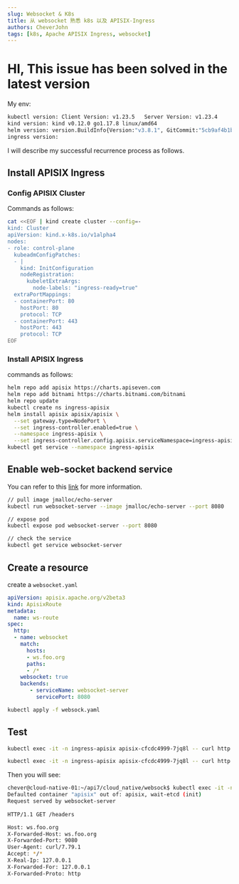 ```yaml
---
slug: Websocket & K8s
title: 从 websocket 熟悉 k8s 以及 APISIX-Ingress
authors: CheverJohn
tags: [k8s, Apache APISIX Ingress, websocket]
---
```


# HI, This issue has been solved in the latest version

My env:

```sh
kubectl version: Client Version: v1.23.5   Server Version: v1.23.4
kind version: kind v0.12.0 go1.17.8 linux/amd64
helm version: version.BuildInfo{Version:"v3.8.1", GitCommit:"5cb9af4b1b271d11d7a97a71df3ac337dd94ad37", GitTreeState:"clean", GoVersion:"go1.17.5"}
ingress version: 
```

<!--truncate-->
I will describe my successful recurrence process as follows.


## Install APISIX Ingress

### Config APISIX Cluster

Commands as follows:

```sh
cat <<EOF | kind create cluster --config=-
kind: Cluster
apiVersion: kind.x-k8s.io/v1alpha4
nodes:
- role: control-plane
  kubeadmConfigPatches:
  - |
    kind: InitConfiguration
    nodeRegistration:
      kubeletExtraArgs:
        node-labels: "ingress-ready=true"
  extraPortMappings:
  - containerPort: 80
    hostPort: 80
    protocol: TCP
  - containerPort: 443
    hostPort: 443
    protocol: TCP
EOF
```

### Install APISIX Ingress

commands as follows:

```sh
helm repo add apisix https://charts.apiseven.com
helm repo add bitnami https://charts.bitnami.com/bitnami
helm repo update
kubectl create ns ingress-apisix
helm install apisix apisix/apisix \
  --set gateway.type=NodePort \
  --set ingress-controller.enabled=true \
  --namespace ingress-apisix \
  --set ingress-controller.config.apisix.serviceNamespace=ingress-apisix
kubectl get service --namespace ingress-apisix
```


## Enable web-socket backend service

You can refer to this [link](https://apisix.apache.org/zh/docs/ingress-controller/practices/proxy-the-httpbin-service) for more information.

```sh
// pull image jmalloc/echo-server
kubectl run websocket-server --image jmalloc/echo-server --port 8080

// expose pod
kubectl expose pod websocket-server --port 8080

// check the service
kubectl get service websocket-server
```

## Create a resource

create a `websocket.yaml`

```yaml
apiVersion: apisix.apache.org/v2beta3
kind: ApisixRoute
metadata:
  name: ws-route
spec:
  http:
  - name: websocket
    match:
      hosts:
      - ws.foo.org
      paths:
      - /*
    websocket: true
    backends:
       - serviceName: websocket-server
         servicePort: 8080
```

```sh
kubectl apply -f websock.yaml
```

## Test

```sh
kubectl exec -it -n ingress-apisix apisix-cfcdc4999-7jq8l -- curl http://127.0.0.1:9180/apisix/admin/routes -H 'X-API-Key: edd1c9f034335f136f87ad84b625c8f1'

kubectl exec -it -n ingress-apisix apisix-cfcdc4999-7jq8l -- curl http://127.0.0.1:9080/headers -H 'Host: ws.foo.org'
```

Then you will see:

```sh
chever@cloud-native-01:~/api7/cloud_native/websock$ kubectl exec -it -n ingress-apisix apisix-cfcdc4999-7jq8l -- curl http://127.0.0.1:9080/headers -H 'Host: ws.foo.org'
Defaulted container "apisix" out of: apisix, wait-etcd (init)
Request served by websocket-server
 
HTTP/1.1 GET /headers

Host: ws.foo.org
X-Forwarded-Host: ws.foo.org
X-Forwarded-Port: 9080
User-Agent: curl/7.79.1
Accept: */*
X-Real-Ip: 127.0.0.1
X-Forwarded-For: 127.0.0.1
X-Forwarded-Proto: http
```

